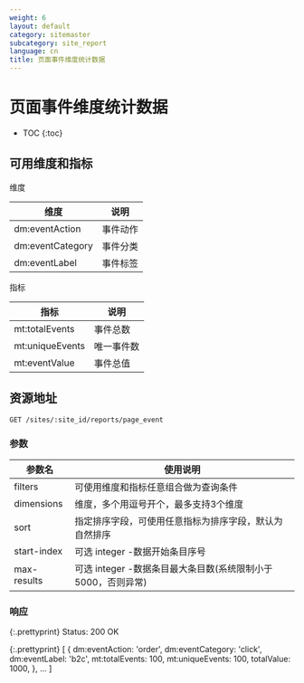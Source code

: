 ```yaml
---
weight: 6
layout: default
category: sitemaster
subcategory: site_report
language: cn
title: 页面事件维度统计数据
---
```


# 页面事件维度统计数据

* TOC
{:toc}


## 可用维度和指标

维度

| 维度             | 说明     |
|------------------|----------|
| dm:eventAction   | 事件动作 |
| dm:eventCategory | 事件分类 |
| dm:eventLabel    | 事件标签 |

指标

| 指标            | 说明       |
|-----------------|------------|
| mt:totalEvents  | 事件总数   |
| mt:uniqueEvents | 唯一事件数 |
| mt:eventValue   | 事件总值   |

## 资源地址

    GET /sites/:site_id/reports/page_event

### 参数


| 参数名      | 使用说明                                                     |
|-------------|--------------------------------------------------------------|
| filters     | 可使用维度和指标任意组合做为查询条件                         |
| dimensions  | 维度，多个用逗号开个，最多支持3个维度                        |
| sort        | 指定排序字段，可使用任意指标为排序字段，默认为自然排序       |
| start-index | 可选 integer -数据开始条目序号                               |
| max-results | 可选 integer -数据条目最大条目数(系统限制小于5000，否则异常) |

### 响应

{:.prettyprint}
    Status: 200 OK

{:.prettyprint}
    [
        {
            dm:eventAction: 'order',
            dm:eventCategory: 'click',
            dm:eventLabel: 'b2c',
            mt:totalEvents: 100,
            mt:uniqueEvents: 100,
            totalValue: 1000,
        },
        ...
    ]
